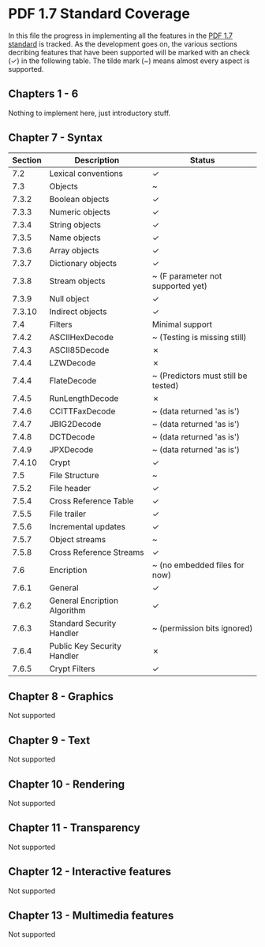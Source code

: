 # PDF 1.7 Standard Coverage

In this file the progress in implementing all the features in the [PDF 1.7 standard](http://wwwimages.adobe.com/www.adobe.com/content/dam/acom/en/devnet/pdf/pdfs/PDF32000_2008.pdf) is tracked.
As the development goes on, the various sections decribing features that have been supported will be marked with an check (✓) in the following table.
The tilde mark (~) means almost every aspect is supported.

## Chapters 1 - 6

Nothing to implement here, just introductory stuff.

## Chapter 7 - Syntax

| Section           | Description                     | Status                                 |
| ----------------- | ------------------------------- | -------------------------------------- |
| 7.2               | Lexical conventions             | ✓                                      |
| 7.3               | Objects                         | ~                                      |
| 7.3.2             | Boolean objects                 | ✓                                      |
| 7.3.3             | Numeric objects                 | ✓                                      |
| 7.3.4             | String objects                  | ✓                                      |
| 7.3.5             | Name objects                    | ✓                                      |
| 7.3.6             | Array objects                   | ✓                                      |
| 7.3.7             | Dictionary objects              | ✓                                      |
| 7.3.8             | Stream objects                  | ~ (F parameter not supported yet)      |
| 7.3.9             | Null object                     | ✓                                      |
| 7.3.10            | Indirect objects                | ✓                                      |
| 7.4               | Filters                         | Minimal support                        |
| 7.4.2             | ASCIIHexDecode                  | ~ (Testing is missing still)           |
| 7.4.3             | ASCII85Decode                   | ✗                                      |
| 7.4.4             | LZWDecode                       | ✗                                      |
| 7.4.4             | FlateDecode                     | ~ (Predictors must still be tested)    |
| 7.4.5             | RunLengthDecode                 | ✗                                      |
| 7.4.6             | CCITTFaxDecode                  | ~ (data returned 'as is')              |
| 7.4.7             | JBIG2Decode                     | ~ (data returned 'as is')              |
| 7.4.8             | DCTDecode                       | ~ (data returned 'as is')              |
| 7.4.9             | JPXDecode                       | ~ (data returned 'as is')              |
| 7.4.10            | Crypt                           | ✓                                      |
| 7.5               | File Structure                  | ~                                      |
| 7.5.2             | File header                     | ✓                                      |
| 7.5.4             | Cross Reference Table           | ✓                                      |
| 7.5.5             | File trailer                    | ✓                                      |
| 7.5.6             | Incremental updates             | ✓                                      |
| 7.5.7             | Object streams                  | ~                                      |
| 7.5.8             | Cross Reference Streams         | ✓                                      |
| 7.6               | Encription                      | ~ (no embedded files for now)          |
| 7.6.1             | General                         | ✓                                      |
| 7.6.2             | General Encription Algorithm    | ✓                                      |
| 7.6.3             | Standard Security Handler       | ~ (permission bits ignored)            |
| 7.6.4             | Public Key Security Handler     | ✗                                      |
| 7.6.5             | Crypt Filters                   | ✓                                      |


## Chapter 8 - Graphics

Not supported

## Chapter 9 - Text

Not supported

## Chapter 10 - Rendering

Not supported

## Chapter 11 - Transparency

Not supported


## Chapter 12 - Interactive features

Not supported

## Chapter 13 - Multimedia features

Not supported